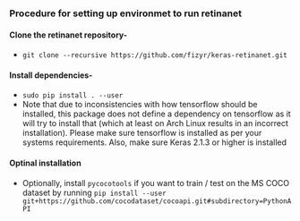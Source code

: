 ### Procedure for setting up environmet to run retinanet

#### Clone the retinanet repository-
 - `git clone --recursive https://github.com/fizyr/keras-retinanet.git`
 
#### Install dependencies-
 - `sudo pip install . --user`
 - Note that due to inconsistencies with how tensorflow should be installed, this package does not define a dependency on tensorflow as it will try to install that (which at least on Arch Linux results in an incorrect installation). Please make sure tensorflow is installed as per your systems requirements. Also, make sure Keras 2.1.3 or higher is installed
 
#### Optinal installation
 - Optionally, install `pycocotools` if you want to train / test on the MS COCO dataset by running `pip install --user git+https://github.com/cocodataset/cocoapi.git#subdirectory=PythonAPI`
 
